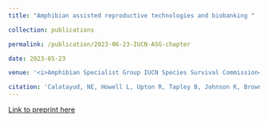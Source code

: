 ```yaml
---
title: "Amphibian assisted reproductive technologies and biobanking "

collection: publications

permalink: /publication/2023-06-23-IUCN-ASG-chapter

date: 2023-05-23

venue: '<i>Amphibian Specialist Group IUCN Species Survival Commission</i> (accepted)'

citation: 'Calatayud, NE, Howell L, Upton R, Tapley B, Johnson K, Browne R, Marcec R, <b>Williams CL</b>, O’Brien D, Hobbs R, Trudeau VT, Bower D, Clulow S, Clulow J, Della Tonga G. (2023) Amphibian Assisted Reproduction and Biobanking chapter for the IUCN/ASG Amphibian ARTs and Biobanking Working Group, accepted (preprint, see Chapter 12).'
---
```


[Link to preprint here](https://ecoevorxiv.org/repository/view/3707/)
